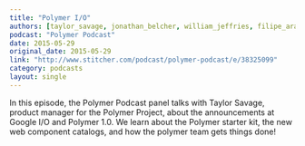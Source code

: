 ```yaml
---
title: "Polymer I/O"
authors: [taylor_savage, jonathan_belcher, william_jeffries, filipe_araujo, dane_oconner]
podcast: "Polymer Podcast"
date: 2015-05-29
original_date: 2015-05-29
link: "http://www.stitcher.com/podcast/polymer-podcast/e/38325099"
category: podcasts
layout: single
---
```


In this episode, the Polymer Podcast panel talks with Taylor Savage, product manager for the Polymer Project, about the announcements at Google I/O and Polymer 1.0. We learn about the Polymer starter kit, the new web component catalogs, and how the polymer team gets things done!

